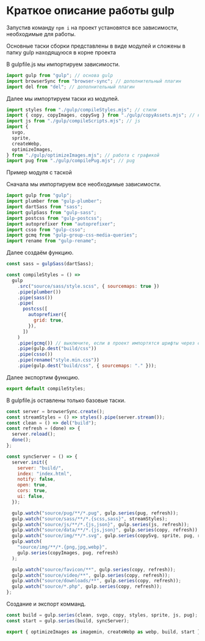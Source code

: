 # Краткоe описание работы gulp

Запустив команду `npm i` на проект установятся все зависимости, необходимые для работы.

Основные таски сборки представлены в виде модулей и сложены в папку gulp находящуюся в корне проекта

В gulpfile.js мы импортируем зависимости.

```js
import gulp from "gulp"; // основа gulp
import browserSync from "browser-sync"; // дополнительный плагин
import del from "del"; // дополнительный плагин
```

Далее мы импортируем таски из модулей.

```js
import styles from "./gulp/compileStyles.mjs"; // стили
import { copy, copyImages, copySvg } from "./gulp/copyAssets.mjs"; // копирование
import js from "./gulp/compileScripts.mjs"; // js
import {
  svgo,
  sprite,
  createWebp,
  optimizeImages,
} from "./gulp/optimizeImages.mjs"; // работа с графикой
import pug from "./gulp/compilePug.mjs"; // pug
```

Пример модуля с таской

Сначала мы импортируем все необходимые зависимости.

```js
import gulp from "gulp";
import plumber from "gulp-plumber";
import dartSass from "sass";
import gulpSass from "gulp-sass";
import postcss from "gulp-postcss";
import autoprefixer from "autoprefixer";
import csso from "gulp-csso";
import gcmq from "gulp-group-css-media-queries";
import rename from "gulp-rename";
```

Далее создаём функцию.

```js
const sass = gulpSass(dartSass);

const compileStyles = () =>
  gulp
    .src("source/sass/style.scss", { sourcemaps: true })
    .pipe(plumber())
    .pipe(sass())
    .pipe(
      postcss([
        autoprefixer({
          grid: true,
        }),
      ])
    )
    .pipe(gcmq()) // выключите, если в проект импортятся шрифты через ссылку на внешний источник
    .pipe(gulp.dest("build/css"))
    .pipe(csso())
    .pipe(rename("style.min.css"))
    .pipe(gulp.dest("build/css", { sourcemaps: "." }));
```

Далее экспортим функцию.

```js
export default compileStyles;
```

В gulpfile.js оставлены только базовые таски.

```js
const server = browserSync.create();
const streamStyles = () => styles().pipe(server.stream());
const clean = () => del("build");
const refresh = (done) => {
  server.reload();
  done();
};

const syncServer = () => {
  server.init({
    server: "build/",
    index: "index.html",
    notify: false,
    open: true,
    cors: true,
    ui: false,
  });

  gulp.watch("source/pug/**/*.pug", gulp.series(pug, refresh));
  gulp.watch("source/sass/**/*.{scss,sass}", streamStyles);
  gulp.watch("source/js/**/*.{js,json}", gulp.series(js, refresh));
  gulp.watch("source/data/**/*.{js,json}", gulp.series(copy, refresh));
  gulp.watch("source/img/**/*.svg", gulp.series(copySvg, sprite, pug, refresh));
  gulp.watch(
    "source/img/**/*.{png,jpg,webp}",
    gulp.series(copyImages, pug, refresh)
  );

  gulp.watch("source/favicon/**", gulp.series(copy, refresh));
  gulp.watch("source/video/**", gulp.series(copy, refresh));
  gulp.watch("source/downloads/**", gulp.series(copy, refresh));
  gulp.watch("source/*.php", gulp.series(copy, refresh));
};
```

Создание и экспорт комманд.

```js
const build = gulp.series(clean, svgo, copy, styles, sprite, js, pug);
const start = gulp.series(build, syncServer);

export { optimizeImages as imagemin, createWebp as webp, build, start };
```
